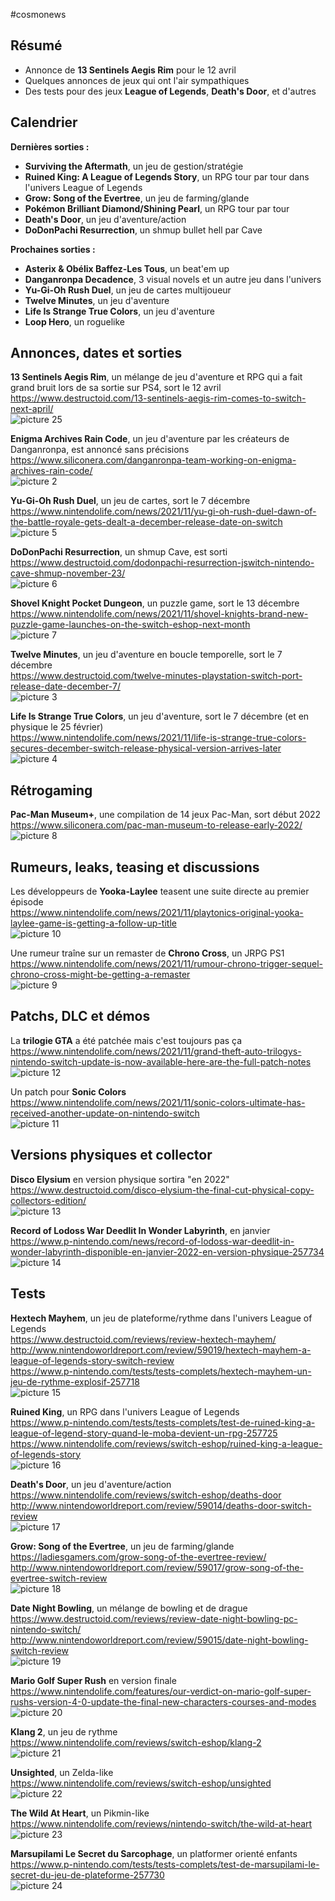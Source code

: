 #cosmonews  
  
## Résumé  
  
- Annonce de **13 Sentinels Aegis Rim** pour le 12 avril  
- Quelques annonces de jeux qui ont l'air sympathiques  
- Des tests pour des jeux **League of Legends**, **Death's Door**, et d'autres  
  
## Calendrier  
  
**Dernières sorties :**  
  
- **Surviving the Aftermath**, un jeu de gestion/stratégie  
- **Ruined King: A League of Legends Story**, un RPG tour par tour dans l'univers League of Legends  
- **Grow: Song of the Evertree**, un jeu de farming/glande  
- **Pokémon Brilliant Diamond/Shining Pearl**, un RPG tour par tour  
- **Death's Door**, un jeu d'aventure/action  
- **DoDonPachi Resurrection**, un shmup bullet hell par Cave  
  
**Prochaines sorties :**  
  
- **Asterix & Obélix Baffez-Les Tous**, un beat'em up  
- **Danganronpa Decadence**, 3 visual novels et un autre jeu dans l'univers  
- **Yu-Gi-Oh Rush Duel**, un jeu de cartes multijoueur  
- **Twelve Minutes**, un jeu d'aventure  
- **Life Is Strange True Colors**, un jeu d'aventure  
- **Loop Hero**, un roguelike  
  
## Annonces, dates et sorties  
  
**13 Sentinels Aegis Rim**, un mélange de jeu d'aventure et RPG qui a fait grand bruit lors de sa sortie sur PS4, sort le 12 avril  
https://www.destructoid.com/13-sentinels-aegis-rim-comes-to-switch-next-april/  
![picture 25](https://i.imgur.com/Z35L5d0m.png)  
  
**Enigma Archives Rain Code**, un jeu d'aventure par les créateurs de Danganronpa, est annoncé sans précisions  
https://www.siliconera.com/danganronpa-team-working-on-enigma-archives-rain-code/  
![picture 2](https://i.imgur.com/kNNtbBHm.png)  
  
**Yu-Gi-Oh Rush Duel**, un jeu de cartes, sort le 7 décembre  
https://www.nintendolife.com/news/2021/11/yu-gi-oh-rush-duel-dawn-of-the-battle-royale-gets-dealt-a-december-release-date-on-switch  
![picture 5](https://i.imgur.com/wD7Bgl8m.png)  
  
**DoDonPachi Resurrection**, un shmup Cave, est sorti  
https://www.destructoid.com/dodonpachi-resurrection-jswitch-nintendo-cave-shmup-november-23/  
![picture 6](https://i.imgur.com/zIJYyc9m.jpg)  
  
**Shovel Knight Pocket Dungeon**, un puzzle game, sort le 13 décembre  
https://www.nintendolife.com/news/2021/11/shovel-knights-brand-new-puzzle-game-launches-on-the-switch-eshop-next-month  
![picture 7](https://i.imgur.com/Ebre6Fqm.png)  
  
**Twelve Minutes**, un jeu d'aventure en boucle temporelle, sort le 7 décembre  
https://www.destructoid.com/twelve-minutes-playstation-switch-port-release-date-december-7/  
![picture 3](https://i.imgur.com/8r2dyFXm.png)  
  
**Life Is Strange True Colors**, un jeu d'aventure, sort le 7 décembre (et en physique le 25 février)  
https://www.nintendolife.com/news/2021/11/life-is-strange-true-colors-secures-december-switch-release-physical-version-arrives-later  
![picture 4](https://i.imgur.com/yA8qvpGm.png)  
  
## Rétrogaming  
  
**Pac-Man Museum+**, une compilation de 14 jeux Pac-Man, sort début 2022  
https://www.siliconera.com/pac-man-museum-to-release-early-2022/  
![picture 8](https://i.imgur.com/LCl0dwqm.png)  
  
## Rumeurs, leaks, teasing et discussions  
  
Les développeurs de **Yooka-Laylee** teasent une suite directe au premier épisode  
https://www.nintendolife.com/news/2021/11/playtonics-original-yooka-laylee-game-is-getting-a-follow-up-title  
![picture 10](https://i.imgur.com/VMNHspQm.jpg)  
  
Une rumeur traîne sur un remaster de **Chrono Cross**, un JRPG PS1  
https://www.nintendolife.com/news/2021/11/rumour-chrono-trigger-sequel-chrono-cross-might-be-getting-a-remaster  
![picture 9](https://i.imgur.com/K2eAkKqm.png)  
  
## Patchs, DLC et démos  
  
La **trilogie GTA** a été patchée mais c'est toujours pas ça  
https://www.nintendolife.com/news/2021/11/grand-theft-auto-trilogys-nintendo-switch-update-is-now-available-here-are-the-full-patch-notes  
![picture 12](https://i.imgur.com/GHQADdZm.jpg)  
  
Un patch pour **Sonic Colors**  
https://www.nintendolife.com/news/2021/11/sonic-colors-ultimate-has-received-another-update-on-nintendo-switch  
![picture 11](https://i.imgur.com/1c8OzSRm.jpg)  
  
## Versions physiques et collector  
  
**Disco Elysium** en version physique sortira "en 2022"  
https://www.destructoid.com/disco-elysium-the-final-cut-physical-copy-collectors-edition/  
![picture 13](https://i.imgur.com/FbcbOSrm.jpg)  
  
**Record of Lodoss War Deedlit In Wonder Labyrinth**, en janvier  
https://www.p-nintendo.com/news/record-of-lodoss-war-deedlit-in-wonder-labyrinth-disponible-en-janvier-2022-en-version-physique-257734  
![picture 14](https://i.imgur.com/hOIbCXvm.jpg)  
  
## Tests  
  
**Hextech Mayhem**, un jeu de plateforme/rythme dans l'univers League of Legends  
https://www.destructoid.com/reviews/review-hextech-mayhem/  
http://www.nintendoworldreport.com/review/59019/hextech-mayhem-a-league-of-legends-story-switch-review  
https://www.p-nintendo.com/tests/tests-complets/hextech-mayhem-un-jeu-de-rythme-explosif-257718  
![picture 15](https://i.imgur.com/wwiBtmVm.png)  
  
**Ruined King**, un RPG dans l'univers League of Legends  
https://www.p-nintendo.com/tests/tests-complets/test-de-ruined-king-a-league-of-legend-story-quand-le-moba-devient-un-rpg-257725  
https://www.nintendolife.com/reviews/switch-eshop/ruined-king-a-league-of-legends-story  
![picture 16](https://i.imgur.com/M32hXxCm.png)  
  
**Death's Door**, un jeu d'aventure/action  
https://www.nintendolife.com/reviews/switch-eshop/deaths-door  
http://www.nintendoworldreport.com/review/59014/deaths-door-switch-review  
![picture 17](https://i.imgur.com/E2mCVG4m.jpg)  
  
**Grow: Song of the Evertree**, un jeu de farming/glande  
https://ladiesgamers.com/grow-song-of-the-evertree-review/  
http://www.nintendoworldreport.com/review/59017/grow-song-of-the-evertree-switch-review  
![picture 18](https://i.imgur.com/aTeIn8bm.png)  
  
**Date Night Bowling**, un mélange de bowling et de drague  
https://www.destructoid.com/reviews/review-date-night-bowling-pc-nintendo-switch/  
http://www.nintendoworldreport.com/review/59015/date-night-bowling-switch-review  
![picture 19](https://i.imgur.com/nwolqUom.jpg)  
  
**Mario Golf Super Rush** en version finale  
https://www.nintendolife.com/features/our-verdict-on-mario-golf-super-rushs-version-4-0-update-the-final-new-characters-courses-and-modes  
![picture 20](https://i.imgur.com/nIdeI0Vm.jpg)  
  
**Klang 2**, un jeu de rythme  
https://www.nintendolife.com/reviews/switch-eshop/klang-2  
![picture 21](https://i.imgur.com/T7BTOWYm.png)  
  
**Unsighted**, un Zelda-like  
https://www.nintendolife.com/reviews/switch-eshop/unsighted  
![picture 22](https://i.imgur.com/dpJRRddm.jpg)  
  
**The Wild At Heart**, un Pikmin-like  
https://www.nintendolife.com/reviews/nintendo-switch/the-wild-at-heart  
![picture 23](https://i.imgur.com/w9bMCwPm.jpg)  
  
**Marsupilami Le Secret du Sarcophage**, un platformer orienté enfants  
https://www.p-nintendo.com/tests/tests-complets/test-de-marsupilami-le-secret-du-jeu-de-plateforme-257730  
![picture 24](https://i.imgur.com/mHWhiMXm.png)  
